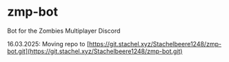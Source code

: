 # zmp-bot
Bot for the Zombies Multiplayer Discord

16.03.2025: Moving repo to [https://git.stachel.xyz/Stachelbeere1248/zmp-bot.git](https://git.stachel.xyz/Stachelbeere1248/zmp-bot.git)
